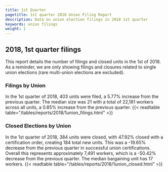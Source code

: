 ```yaml
---
title: 1st Quarter 
pagetitle: 1st quarter 2018 Union Filing Report
description: Data on union election filings in 2018 1st quarter 
keywords: union filings
weight: 1
---
```


## 2018, 1st quarter filings

This report details the number of filings and closed units in the 1st of 2018. As a reminder, we are only showing filings and closures related to single union elections (rare multi-union elections are excluded).

### Filings by Union
In the 1st quarter of 2018, 403 units were filed, a 5.77% increase from the previous quarter. The median size was 21 with a total of 22,181 workers across all units, a 0.85% increase from the previous quarter.
{{< readtable table="/tables/reports/2018/1union_filings.html" >}}

### Closed Elections by Union
In the 1st quarter of 2018, 384 units were closed, with 47.92% closed with a certification order, creating 184 total new units. This was a -19.65% decrease from the previous quarter in successful union certifications. Overall this represents approximately 7,491 workers, which is a -50.42% decrease from the previous quarter. The median bargaining unit has 17 workers.
{{< readtable table="/tables/reports/2018/1union_closed.html" >}}
